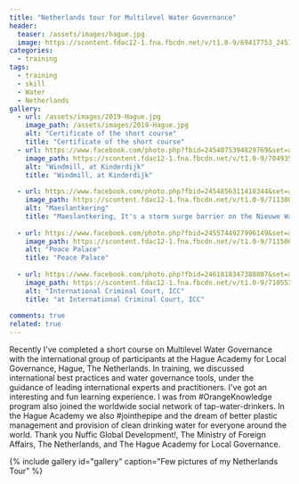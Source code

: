 ```yaml
---
title: "Netherlands tour for Multilevel Water Governance"
header:
  teaser: /assets/images/hague.jpg
  image: https://scontent.fdac12-1.fna.fbcdn.net/v/t1.0-9/69417753_2451828355054473_6470494941549166592_n.jpg?_nc_cat=105&_nc_oc=AQlGOoo0lf5Qhxyu85LLQh9om7lDEaOUsrZHB_3SVl_ceKR93dYP7_81JKs9B0izseY&_nc_ht=scontent.fdac12-1.fna&oh=e8773cca1adf3bb61e626bba04d2fdf1&oe=5E1EC1B8
categories:
  - training
tags:
  - training
  - skill
  - Water
  - Netherlands
gallery:
  - url: /assets/images/2019-Hague.jpg
    image_path: /assets/images/2019-Hague.jpg
    alt: "Certificate of the short course"
    title: "Certificate of the short course"
  - url: https://www.facebook.com/photo.php?fbid=2454075394829769&set=a.2448829938687648&type=3&theater
    image_path: https://scontent.fdac12-1.fna.fbcdn.net/v/t1.0-9/70493586_2454075401496435_2591327780276797440_n.jpg?_nc_cat=102&_nc_oc=AQlhv44ncVRrDeL1Srd4434EL2uN5EAZr407oGjQuypZySUOmi4tgOVBPcPs7TkCeIc&_nc_ht=scontent.fdac12-1.fna&oh=b8d6a1972767c57aa4f572332aa8fbb6&oe=5E2E2429
    alt: "Windmill, at Kinderdijk"
    title: "Windmill, at Kinderdijk"
    
  - url: https://www.facebook.com/photo.php?fbid=2454856311418344&set=a.2448829938687648&type=3&theater
    image_path: https://scontent.fdac12-1.fna.fbcdn.net/v/t1.0-9/71138050_2454856314751677_6961432844765757440_n.jpg?_nc_cat=104&_nc_oc=AQkDExkUjaf5X2MGE2OfKS1i8eMXLR02eOkxWS2M93JseMiaL-8-L21tmb_IgaVaGg0&_nc_ht=scontent.fdac12-1.fna&oh=4c05852058818808c959c8546c3faeb5&oe=5E1ECABE
    alt: "Maeslantkering"
    title: "Maeslantkering, It's a storm surge barrier on the Nieuwe Waterweg, in South Holland, Netherlands."
    
  - url: https://www.facebook.com/photo.php?fbid=2455744927996149&set=a.2448829938687648&type=3&theater
    image_path: https://scontent.fdac12-1.fna.fbcdn.net/v/t1.0-9/71150694_2455744934662815_7666916059613495296_n.jpg?_nc_cat=107&_nc_oc=AQnkfXKdZUd5T26wfgt_eQ9gP8x73lSLPA-imr50ZX_qugYl_lP_BuWzmmlyP42-gag&_nc_ht=scontent.fdac12-1.fna&oh=a52743150cf3f9607562b5376a515f21&oe=5DEF7FF0
    alt: "Peace Palace"
    title: "Peace Palace"
    
  - url: https://www.facebook.com/photo.php?fbid=2461818347388807&set=a.2448829938687648&type=3&theater
    image_path: https://scontent.fdac12-1.fna.fbcdn.net/v/t1.0-9/71055349_2461818350722140_1617430906388086784_n.jpg?_nc_cat=110&_nc_oc=AQmNX-ATVG6aGJSq_HOYKVFs09HmLY4fUHDe8EwJDM_IYR12Auyss0bXVsaZpqGDlJE&_nc_ht=scontent.fdac12-1.fna&oh=2824e73396e5b5126c33d6bc387dbff8&oe=5DEEEE7A
    alt: "International Criminal Court, ICC"
    title: "at International Criminal Court, ICC"
   
comments: true
related: true
---
```

Recently I've completed a short course on Multilevel Water Governance with the international group of participants at the Hague Academy for Local Governance, Hague, The Netherlands. In training, we discussed international best practices and water governance tools, under the guidance of leading international experts and practitioners. I've got an interesting and fun learning experience.
I was from #OrangeKnowledge program also joined the worldwide social network of tap-water-drinkers. In the Hague Academy we also #jointhepipe and the dream of better plastic management and provision of clean drinking water for everyone around the world. Thank you Nuffic Global Development!, The Ministry of Foreign Affairs, The Netherlands, and The Hague Academy for Local Governance.

{% include gallery id="gallery" caption="Few pictures of my Netherlands Tour" %}

